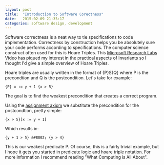 ```yaml
---
layout: post
title:  "Introduction to Software Corectness"
date:   2015-02-09 21:35:17
categories: software design, development
---
```

Software correctness is a neat way to tie specifications to code implementation. Correctness by construction helps you be absolutely sure your code performs according to specifications. The computer science construct often used for this is Hoare Triples. This [Microsoft Research Labs Video](https://www.youtube.com/watch?v=spcfzbisBv4) has piqued my interest in the practical aspects of Invariants so I thought I'd give a simple overview of Hoare Triples.

Hoare triples are usually written in the format of {P}S{Q} where P is the precondtion and Q is the postcondition. Let's take for example:

`
{P}
x := y + 1
{x > 5}
`

The goal is to find the weakest precondition that creates a correct program.

Using the [assignment axiom](https://www.dropbox.com/s/oc3ax256a10jkpk/Designprocessesforsoftwaredevelopment.pdf?dl=0) we substitute the precondition for the postcondtion, pretty simple:

`
{x > 5}[x := y + 1]
`

Which results in:

`
{y + 1 > 5} &#8802; {y > 4}
`

This is our weakest predicate P. Of course, this is a fairly trivial example, but I hope it gets you started in predicate logic and hoare triple notation. For more information I recommend reading "What Computing is All About".